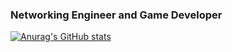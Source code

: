 ###  Networking Engineer and Game Developer
[![Anurag's GitHub stats](https://github-readme-stats.vercel.app/api?username=zikorano&show_icons=true&theme=tokyonight)](https://github.com/anuraghazra/github-readme-stats)
